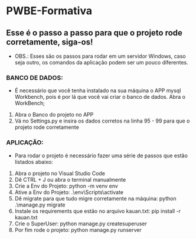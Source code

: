 # PWBE-Formativa

## Esse é o passo a passo para que o projeto rode corretamente, siga-os!

- OBS.: Esses são os passos para rodar em um servidor Windows, caso seja outro, os comandos da aplicação podem ser um pouco diferentes.

### BANCO DE DADOS:
- É necessário que você tenha instalado na sua máquina o APP mysql Workbench, pois é por lá que você vai criar o banco de dados.
Abra o WorkBench;
1. Abra o Banco do projeto no APP
2. Vá no Settings.py e insira os dados corretos na linha 95 - 99 para que o projeto rode corretamente

### APLICAÇÃO:
- Para rodar o projeto é necessário fazer uma série de passos que estão listados abaixo:
1. Abra o projeto no Visual Studio Code
2. Dê CTRL + J ou abra o terminal manualmente
3. Crie a Env do Projeto: python -m venv env
4. Ative a Env do Projeto: .\env\Scripts\activate
5. Dê migrate para que tudo migre corretamente na máquina: python .\manage.py migrate
6. Instale os requirements que estão no arquivo kauan.txt: pip install -r kauan.txt
7. Crie o SuperUser: python manage.py createsuperuser
8. Por fim rode o projeto: python manage.py runserver

